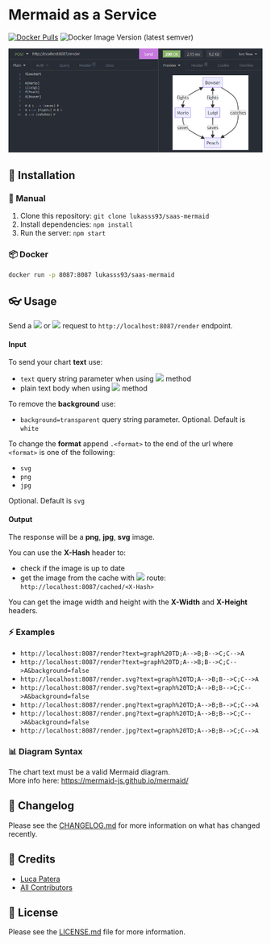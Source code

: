 # Mermaid as a Service

[![Docker Pulls](https://img.shields.io/docker/pulls/lukasss93/saas-mermaid)](https://hub.docker.com/repository/docker/lukasss93/saas-mermaid)
![Docker Image Version (latest semver)](https://img.shields.io/docker/v/lukasss93/saas-mermaid)

![img.png](img.png)

## 🚀 Installation

### 🔧 Manual
1. Clone this repository: `git clone lukasss93/saas-mermaid`
2. Install dependencies: `npm install`
3. Run the server: `npm start`

### 📦 Docker
```bash
docker run -p 8087:8087 lukasss93/saas-mermaid
```

## 👓 Usage

Send a <img src="https://img.shields.io/badge/-GET-blue" style="height:16px;"/> or <img src="https://img.shields.io/badge/-POST-red" style="height:16px;"/> request to `http://localhost:8087/render` endpoint.

#### Input
To send your chart **text** use:
- `text` query string parameter when using <img src="https://img.shields.io/badge/-GET-blue" style="height:16px;"/> method 
- plain text body when using <img src="https://img.shields.io/badge/-POST-red" style="height:16px;"/> method

To remove the **background** use:
- `background=transparent` query string parameter. Optional. Default is `white`

To change the **format** append `.<format>` to the end of the url where `<format>` is one of the following:
- `svg`
- `png`
- `jpg`

Optional. Default is `svg`

#### Output
The response will be a **png**, **jpg**, **svg** image.

You can use the **X-Hash** header to:
- check if the image is up to date
- get the image from the cache with <img src="https://img.shields.io/badge/-GET-blue" style="height:16px;"/> route: `http://localhost:8087/cached/<X-Hash>`

You can get the image width and height with the **X-Width** and **X-Height** headers.

### ⚡ Examples
- `http://localhost:8087/render?text=graph%20TD;A-->B;B-->C;C-->A`
- `http://localhost:8087/render?text=graph%20TD;A-->B;B-->C;C-->A&background=false`
- `http://localhost:8087/render.svg?text=graph%20TD;A-->B;B-->C;C-->A`
- `http://localhost:8087/render.svg?text=graph%20TD;A-->B;B-->C;C-->A&background=false`
- `http://localhost:8087/render.png?text=graph%20TD;A-->B;B-->C;C-->A`
- `http://localhost:8087/render.png?text=graph%20TD;A-->B;B-->C;C-->A&background=false`
- `http://localhost:8087/render.jpg?text=graph%20TD;A-->B;B-->C;C-->A`

### 📊 Diagram Syntax
The chart text must be a valid Mermaid diagram.<br/>
More info here: https://mermaid-js.github.io/mermaid/

## 📃 Changelog

Please see the [CHANGELOG.md](CHANGELOG.md) for more information
on what has changed recently.

## 🏅 Credits

- [Luca Patera](https://github.com/Lukasss93)
- [All Contributors](https://github.com/Lukasss93/laravel-larex/contributors)

## 📖 License

Please see the [LICENSE.md](LICENSE.md) file for more
information.